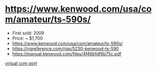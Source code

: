 # https://www.kenwood.com/usa/com/amateur/ts-590s/

* First sold: 2009
* Price: ~ $1,700
* https://www.kenwood.com/usa/com/amateur/ts-590s/
* https://rigreference.com/rigs/5230-kenwood-ts-590
* https://manual.kenwood.com/files/4f46bfdf6b75c.pdf

[virtual com port](https://www.kenwood.com/i/products/info/amateur/vcp_e.html)